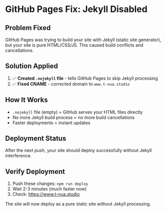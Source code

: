 # GitHub Pages Fix: Jekyll Disabled

## Problem Fixed
GitHub Pages was trying to build your site with Jekyll (static site generator), but your site is pure HTML/CSS/JS. This caused build conflicts and cancellations.

## Solution Applied
1. ✅ **Created `.nojekyll` file** - tells GitHub Pages to skip Jekyll processing
2. ✅ **Fixed CNAME** - corrected domain to `www.t-nua.studio`

## How It Works
- `.nojekyll` file (empty) = GitHub serves your HTML files directly
- No more Jekyll build process = no more build cancellations
- Faster deployments = instant updates

## Deployment Status
After the next push, your site should deploy successfully without Jekyll interference.

## Verify Deployment
1. Push these changes: `npm run deploy`
2. Wait 2-3 minutes (much faster now)
3. Check: https://www.t-nua.studio

The site will now deploy as a pure static site without Jekyll processing.

